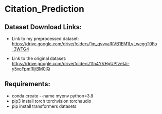 # Citation_Prediction

## Dataset Download Links:
- Link to my preprocessed dataset: https://drive.google.com/drive/folders/1m_qvvvaRiVB1EM1LvLwcggT0Fo-3WFG4

- Link to the original dataset: https://drive.google.com/drive/folders/11n4YVHgUPfzetJi-y5voFpmRIjiBM0lQ

## Requirements:

- conda create --name myenv python=3.8
- pip3 install torch torchvision torchaudio
- pip install transformers datasets
